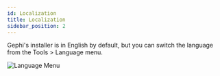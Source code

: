 ```yaml
---
id: Localization
title: Localization
sidebar_position: 2
---
```


Gephi's installer is in English by default, but you can switch the language from the Tools > Language menu. 

![Language Menu](/docs/User_Manual/Localization/Gephi_Localization.png)